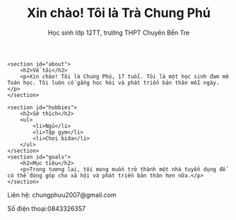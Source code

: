 <html lang="vi">
<head>
    <meta charset="UTF-8">
    <meta name="viewport" content="width=device-width, initial-scale=1.0">
    <title>Giới thiệu cá nhân</title>
    <link rel="stylesheet" href="hello.css">
</head>
<body>
    <header>
        <h1>Xin chào! Tôi là Trà Chung Phú</h1>
        <p>Học sinh lớp 12TT, trường THPT Chuyên Bến Tre</p>
    </header>

    <section id="about">
        <h2>Về tôi</h2>
        <p>Xin chào! Tôi là Chung Phú, 17 tuổi. Tôi là một học sinh đam mê Toán học. Tôi luôn cố gắng học hỏi và phát triển bản thân mỗi ngày.</p>
    </section>

    <section id="hobbies">
        <h2>Sở thích</h2>
        <ul>
            <li>Ngủ</li>
            <li>Tập gym</li>
            <li>Chơi bida</li>
        </ul>
    </section>
    <section id="goals">
        <h2>Mục tiêu</h2>
        <p>Trong tương lai, tôi mong muốn trở thành một nhà tuyển dụng để có thể đóng góp cho xã hội và phát triển bản thân hơn nữa.</p>
    </section>
   <footer>
        <p>Liên hệ: chungphuu2007@gmail.com</p>
        <p>Số điện thoại:0843326357</p>
    </footer>
</body>
</html>

